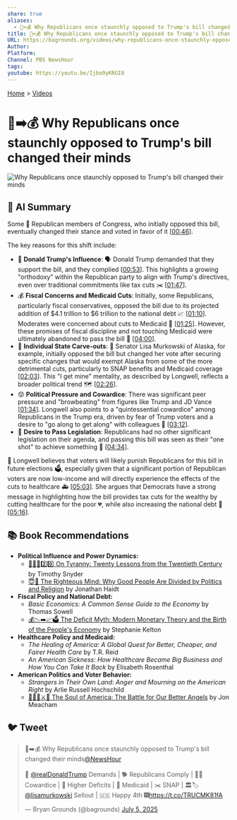 ```yaml
---
share: true
aliases:
  - 🤔➡️💰 Why Republicans once staunchly opposed to Trump's bill changed their minds
title: 🤔➡️💰 Why Republicans once staunchly opposed to Trump's bill changed their minds
URL: https://bagrounds.org/videos/why-republicans-once-staunchly-opposed-to-trumps-bill-changed-their-minds
Author: 
Platform: 
Channel: PBS NewsHour
tags: 
youtube: https://youtu.be/Ijbo9yKRGI0
---
```

[Home](../index.md) > [Videos](./index.md)  
# 🤔➡️💰 Why Republicans once staunchly opposed to Trump's bill changed their minds  
![Why Republicans once staunchly opposed to Trump's bill changed their minds](https://youtu.be/Ijbo9yKRGI0)  
  
## 🤖 AI Summary  
Some 🐘 Republican members of Congress, who initially opposed this bill, eventually changed their stance and voted in favor of it \[[00:46](http://www.youtube.com/watch?v=Ijbo9yKRGI0&t=46)\].  
  
The key reasons for this shift include:  
* 👑 **Donald Trump's Influence**: 🗣️ Donald Trump demanded that they support the bill, and they complied \[[00:53](http://www.youtube.com/watch?v=Ijbo9yKRGI0&t=53)\]. This highlights a growing "orthodoxy" within the Republican party to align with Trump's directives, even over traditional commitments like tax cuts ✂️ \[[01:47](http://www.youtube.com/watch?v=Ijbo9yKRGI0&t=107)\].  
* 💰 **Fiscal Concerns and Medicaid Cuts**: Initially, some Republicans, particularly fiscal conservatives, opposed the bill due to its projected addition of $4.1 trillion to $6 trillion to the national debt 📈 \[[01:10](http://www.youtube.com/watch?v=Ijbo9yKRGI0&t=70)\]. Moderates were concerned about cuts to Medicaid 🏥 \[[01:25](http://www.youtube.com/watch?v=Ijbo9yKRGI0&t=85)\]. However, these promises of fiscal discipline and not touching Medicaid were ultimately abandoned to pass the bill 💸 \[[04:00](http://www.youtube.com/watch?v=Ijbo9yKRGI0&t=240)\].  
* 📍 **Individual State Carve-outs**: 🐻 Senator Lisa Murkowski of Alaska, for example, initially opposed the bill but changed her vote after securing specific changes that would exempt Alaska from some of the more detrimental cuts, particularly to SNAP benefits and Medicaid coverage \[[02:03](http://www.youtube.com/watch?v=Ijbo9yKRGI0&t=123)\]. This "I get mine" mentality, as described by Longwell, reflects a broader political trend 🗺️ \[[02:26](http://www.youtube.com/watch?v=Ijbo9yKRGI0&t=146)\].  
* 😟 **Political Pressure and Cowardice**: There was significant peer pressure and "browbeating" from figures like Trump and JD Vance \[[01:34](http://www.youtube.com/watch?v=Ijbo9yKRGI0&t=94)\]. Longwell also points to a "quintessential cowardice" among Republicans in the Trump era, driven by fear of Trump voters and a desire to "go along to get along" with colleagues 🤝 \[[03:12](http://www.youtube.com/watch?v=Ijbo9yKRGI0&t=192)\].  
* 🎯 **Desire to Pass Legislation**: Republicans had no other significant legislation on their agenda, and passing this bill was seen as their "one shot" to achieve something 💯 \[[04:34](http://www.youtube.com/watch?v=Ijbo9yKRGI0&t=274)\].  
  
🤔 Longwell believes that voters will likely punish Republicans for this bill in future elections 🗳️, especially given that a significant portion of Republican voters are now low-income and will directly experience the effects of the cuts to healthcare 🚑 \[[05:03](http://www.youtube.com/watch?v=Ijbo9yKRGI0&t=303)\]. She argues that Democrats have a strong message in highlighting how the bill provides tax cuts for the wealthy by cutting healthcare for the poor 💔, while also increasing the national debt 🧾 \[[05:16](http://www.youtube.com/watch?v=Ijbo9yKRGI0&t=316)\].  
  
## 📚 Book Recommendations  
* **Political Influence and Power Dynamics:**  
    * [👑🚫📜2️⃣0️⃣ On Tyranny: Twenty Lessons from the Twentieth Century](../books/on-tyranny.md) by Timothy Snyder  
    * [😇🧠 The Righteous Mind: Why Good People Are Divided by Politics and Religion](../books/the-righteous-mind.md) by Jonathan Haidt  
* **Fiscal Policy and National Debt:**  
    * *Basic Economics: A Common Sense Guide to the Economy* by Thomas Sowell  
    * [💰📉➡️📈🗳️ The Deficit Myth: Modern Monetary Theory and the Birth of the People's Economy](../books/the-deficit-myth.md) by Stephanie Kelton  
* **Healthcare Policy and Medicaid:**  
    * *The Healing of America: A Global Quest for Better, Cheaper, and Fairer Health Care* by T.R. Reid  
    * *An American Sickness: How Healthcare Became Big Business and How You Can Take It Back* by Elisabeth Rosenthal  
* **American Politics and Voter Behavior:**  
    * *Strangers in Their Own Land: Anger and Mourning on the American Right* by Arlie Russell Hochschild  
    * [👻🇺🇸⚔️🪽 The Soul of America: The Battle for Our Better Angels](../books/the-soul-of-america-the-battle-for-our-better-angels.md) by Jon Meacham  
  
## 🐦 Tweet  
<blockquote class="twitter-tweet" data-theme="dark"><p lang="en" dir="ltr">🤔➡️💰 Why Republicans once staunchly opposed to Trump&#39;s bill changed their minds<a href="https://twitter.com/NewsHour?ref_src=twsrc%5Etfw">@NewsHour</a><br><br>👹 <a href="https://twitter.com/realDonaldTrump?ref_src=twsrc%5Etfw">@realDonaldTrump</a> Demands | 🐕 Republicans Comply | 🫡😰 Cowardice | 💸 Higher Deficits | 🔪 Medicaid | ✂️ SNAP | 🏛️🏷️ <a href="https://twitter.com/lisamurkowski?ref_src=twsrc%5Etfw">@lisamurkowski</a> Sellout | 🇺🇸 Happy 4th 🎆<a href="https://t.co/TRUCMK81fA">https://t.co/TRUCMK81fA</a></p>&mdash; Bryan Grounds (@bagrounds) <a href="https://twitter.com/bagrounds/status/1941290453871325626?ref_src=twsrc%5Etfw">July 5, 2025</a></blockquote> <script async src="https://platform.twitter.com/widgets.js" charset="utf-8"></script>
